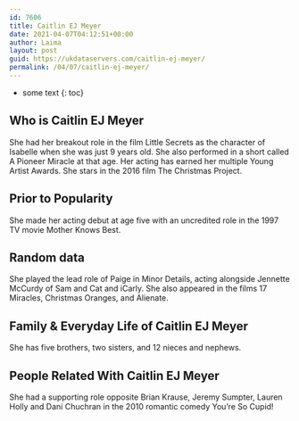 ```yaml
---
id: 7606
title: Caitlin EJ Meyer
date: 2021-04-07T04:12:51+00:00
author: Laima
layout: post
guid: https://ukdataservers.com/caitlin-ej-meyer/
permalink: /04/07/caitlin-ej-meyer/
---
```


* some text
{: toc}


## Who is Caitlin EJ Meyer
                  
                  
                  
She had her breakout role in the film Little Secrets as the character of Isabelle when she was just 9 years old. She also performed in a short called A Pioneer Miracle at that age. Her acting has earned her multiple Young Artist Awards. She stars in the 2016 film The Christmas Project.
                  
              
            
              
            
                
                
                
## Prior to Popularity
                  
                  
                  
She made her acting debut at age five with an uncredited role in the 1997 TV movie Mother Knows Best.
                  
              
            
              
            
                
                
                
## Random data
                  
                  
                  
She played the lead role of Paige in Minor Details, acting alongside Jennette McCurdy of Sam and Cat and iCarly. She also appeared in the films 17 Miracles, Christmas Oranges, and Alienate.
                  
              
            
              
            
                
                
                
## Family & Everyday Life of Caitlin EJ Meyer
                  
                  
                  
She has five brothers, two sisters, and 12 nieces and nephews.
                  
              
            
              
            
                
                
                
## People Related With Caitlin EJ Meyer
                  
                  
                  
She had a supporting role opposite Brian Krause, Jeremy Sumpter, Lauren Holly and Dani Chuchran in the 2010 romantic comedy You&#8217;re So Cupid!
                  
              
            
              
            
                
              
            
              
              
            
            
              
            
          
          
          